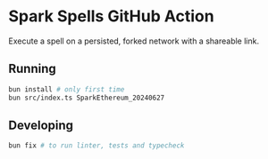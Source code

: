 # Spark Spells GitHub Action

Execute a spell on a persisted, forked network with a shareable link.

## Running

```bash
bun install # only first time
bun src/index.ts SparkEthereum_20240627
```

## Developing

```sh
bun fix # to run linter, tests and typecheck
```